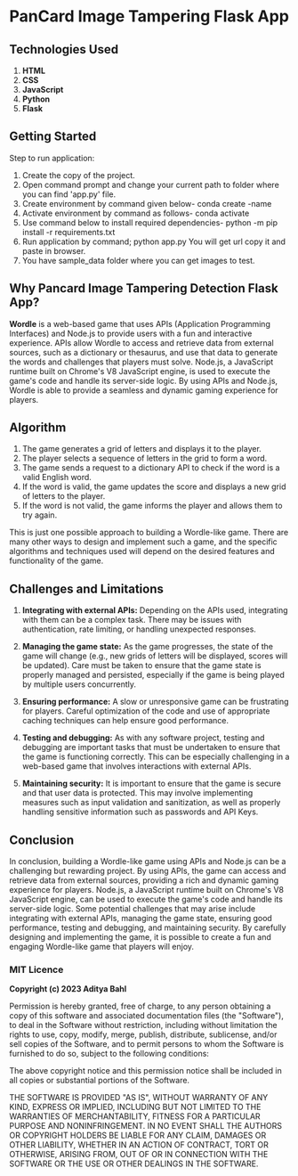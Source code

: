 # PanCard Image Tampering Flask App

## Technologies Used

1. **HTML**
2. **CSS**
3. **JavaScript**
4. **Python**
5. **Flask**

## Getting Started

Step to run application:

1. Create the copy of the project.
2. Open command prompt and change your current path
   to folder where you can find 'app.py' file.
3. Create environment by command given below-
   conda create -name <environment name>
4. Activate environment by command as follows-
   conda activate <environment name>
5. Use command below to install required dependencies-
   python -m pip install -r requirements.txt
6. Run application by command;
   python app.py
   You will get url copy it and paste in browser.
7. You have sample_data folder where you can get images to test.

## Why Pancard Image Tampering Detection Flask App?

**Wordle** is a web-based game that uses APIs (Application Programming Interfaces) and Node.js to provide users with a fun and interactive experience. APIs allow Wordle to access and retrieve data from external sources, such as a dictionary or thesaurus, and use that data to generate the words and challenges that players must solve. Node.js, a JavaScript runtime built on Chrome's V8 JavaScript engine, is used to execute the game's code and handle its server-side logic. By using APIs and Node.js, Wordle is able to provide a seamless and dynamic gaming experience for players.

## Algorithm

1. The game generates a grid of letters and displays it to the player.
2. The player selects a sequence of letters in the grid to form a word.
3. The game sends a request to a dictionary API to check if the word is a valid English word.
4. If the word is valid, the game updates the score and displays a new grid of letters to the player.
5. If the word is not valid, the game informs the player and allows them to try again.

This is just one possible approach to building a Wordle-like game. There are many other ways to design and implement such a game, and the specific algorithms and techniques used will depend on the desired features and functionality of the game.

## Challenges and Limitations

1. **Integrating with external APIs:** Depending on the APIs used, integrating with them can be a complex task. There may be issues with authentication, rate limiting, or handling unexpected responses.

2. **Managing the game state:** As the game progresses, the state of the game will change (e.g., new grids of letters will be displayed, scores will be updated). Care must be taken to ensure that the game state is properly managed and persisted, especially if the game is being played by multiple users concurrently.

3. **Ensuring performance:** A slow or unresponsive game can be frustrating for players. Careful optimization of the code and use of appropriate caching techniques can help ensure good performance.

4. **Testing and debugging:** As with any software project, testing and debugging are important tasks that must be undertaken to ensure that the game is functioning correctly. This can be especially challenging in a web-based game that involves interactions with external APIs.

5. **Maintaining security:** It is important to ensure that the game is secure and that user data is protected. This may involve implementing measures such as input validation and sanitization, as well as properly handling sensitive information such as passwords and API Keys.

## Conclusion

In conclusion, building a Wordle-like game using APIs and Node.js can be a challenging but rewarding project. By using APIs, the game can access and retrieve data from external sources, providing a rich and dynamic gaming experience for players. Node.js, a JavaScript runtime built on Chrome's V8 JavaScript engine, can be used to execute the game's code and handle its server-side logic. Some potential challenges that may arise include integrating with external APIs, managing the game state, ensuring good performance, testing and debugging, and maintaining security. By carefully designing and implementing the game, it is possible to create a fun and engaging Wordle-like game that players will enjoy.

### MIT Licence

**Copyright (c) 2023 Aditya Bahl**

Permission is hereby granted, free of charge, to any person obtaining a copy of this software and associated documentation files (the "Software"), to deal in the Software without restriction, including without limitation the rights to use, copy, modify, merge, publish, distribute, sublicense, and/or sell copies of the Software, and to permit persons to whom the Software is furnished to do so, subject to the following conditions:

The above copyright notice and this permission notice shall be included in all copies or substantial portions of the Software.

THE SOFTWARE IS PROVIDED "AS IS", WITHOUT WARRANTY OF ANY KIND, EXPRESS OR IMPLIED, INCLUDING BUT NOT LIMITED TO THE WARRANTIES OF MERCHANTABILITY, FITNESS FOR A PARTICULAR PURPOSE AND NONINFRINGEMENT. IN NO EVENT SHALL THE AUTHORS OR COPYRIGHT HOLDERS BE LIABLE FOR ANY CLAIM, DAMAGES OR OTHER LIABILITY, WHETHER IN AN ACTION OF CONTRACT, TORT OR OTHERWISE, ARISING FROM, OUT OF OR IN CONNECTION WITH THE SOFTWARE OR THE USE OR OTHER DEALINGS IN THE SOFTWARE.
